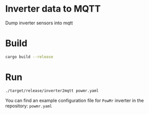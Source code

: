 # Inverter data to MQTT
Dump inverter sensors into mqtt

# Build

```bash
cargo build --release
```

# Run

```bash
./target/release/inverter2mqtt powmr.yaml
```

You can find an example configuration file for `PowMr` inverter in the repository: `powmr.yaml`
